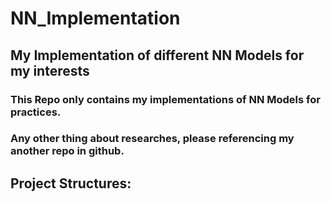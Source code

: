 # NN_Implementation
## My Implementation of different NN Models for my interests
### This Repo only contains my implementations of NN Models for practices.
### Any other thing about researches, please referencing my another repo in github.

## Project Structures:

